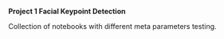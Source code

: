 **Project 1 Facial Keypoint Detection**

Collection of notebooks with different meta parameters testing.
